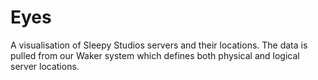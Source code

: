 # Eyes

A visualisation of Sleepy Studios servers and their locations. The data is pulled from our Waker system which defines both physical and logical server locations.

